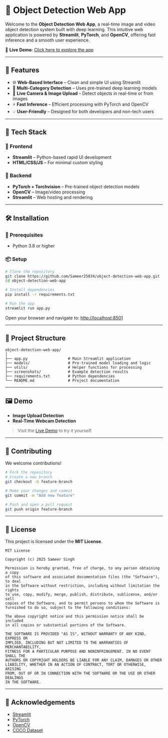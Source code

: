 # 🧠 Object Detection Web App

Welcome to the **Object Detection Web App**, a real-time image and video object detection system built with deep learning. This intuitive web application is powered by **Streamlit**, **PyTorch**, and **OpenCV**, offering fast inference and a smooth user experience.

🔗 **Live Demo**: [Click here to explore the app](https://sameer25034.github.io/Object-Detection-Using-ML/)

---

## 🚀 Features

* 🌐 **Web-Based Interface** – Clean and simple UI using Streamlit
* 🎯 **Multi-Category Detection** – Uses pre-trained deep learning models
* 📸 **Live Camera & Image Upload** – Detect objects in real-time or from images
* ⚡ **Fast Inference** – Efficient processing with PyTorch and OpenCV
* 💡 **User-Friendly** – Designed for both developers and non-tech users

---

## 🧩 Tech Stack

### 🔹 Frontend

* **Streamlit** – Python-based rapid UI development
* **HTML/CSS/JS** – For minimal custom styling

### 🔹 Backend

* **PyTorch + Torchvision** – Pre-trained object detection models
* **OpenCV** – Image/video processing
* **Streamlit** – Web hosting and rendering

---

## 🛠️ Installation

### 🔗 Prerequisites

* Python 3.8 or higher

### 📦 Setup

```bash
# Clone the repository
git clone https://github.com/Sameer25034/object-detection-web-app.git
cd object-detection-web-app

# Install dependencies
pip install -r requirements.txt

# Run the app
streamlit run app.py
```

Open your browser and navigate to: [http://localhost:8501](http://localhost:8501)

---

## 📁 Project Structure

```
object-detection-web-app/
│
├── app.py                  # Main Streamlit application
├── models/                 # Pre-trained model loading and logic
├── utils/                  # Helper functions for processing
├── screenshots/            # Example detection results
├── requirements.txt        # Python dependencies
└── README.md               # Project documentation
```

---

## 🖼️ Demo

* **Image Upload Detection**
* **Real-Time Webcam Detection**

> Visit the [Live Demo](https://sameer25034.github.io/Object-Detection-Using-ML/) to try it yourself.

---

## 🤝 Contributing

We welcome contributions!

```bash
# Fork the repository
# Create a new branch
git checkout -b feature-branch

# Make your changes and commit
git commit -m "Add new feature"

# Push and open a pull request
git push origin feature-branch
```

---

## 📄 License

This project is licensed under the **MIT License**.

```
MIT License

Copyright (c) 2025 Sameer Singh

Permission is hereby granted, free of charge, to any person obtaining a copy
of this software and associated documentation files (the "Software"), to deal
in the Software without restriction, including without limitation the rights
to use, copy, modify, merge, publish, distribute, sublicense, and/or sell
copies of the Software, and to permit persons to whom the Software is
furnished to do so, subject to the following conditions:

The above copyright notice and this permission notice shall be included
in all copies or substantial portions of the Software.

THE SOFTWARE IS PROVIDED "AS IS", WITHOUT WARRANTY OF ANY KIND, EXPRESS OR
IMPLIED, INCLUDING BUT NOT LIMITED TO THE WARRANTIES OF MERCHANTABILITY,
FITNESS FOR A PARTICULAR PURPOSE AND NONINFRINGEMENT. IN NO EVENT SHALL THE
AUTHORS OR COPYRIGHT HOLDERS BE LIABLE FOR ANY CLAIM, DAMAGES OR OTHER
LIABILITY, WHETHER IN AN ACTION OF CONTRACT, TORT OR OTHERWISE, ARISING
FROM, OUT OF OR IN CONNECTION WITH THE SOFTWARE OR THE USE OR OTHER DEALINGS
IN THE SOFTWARE.
```

---

## 🙌 Acknowledgements

* [Streamlit](https://streamlit.io)
* [PyTorch](https://pytorch.org)
* [OpenCV](https://opencv.org)
* [COCO Dataset](https://cocodataset.org)
